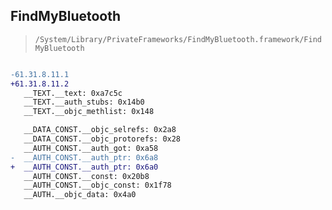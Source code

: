 ## FindMyBluetooth

> `/System/Library/PrivateFrameworks/FindMyBluetooth.framework/FindMyBluetooth`

```diff

-61.31.8.11.1
+61.31.8.11.2
   __TEXT.__text: 0xa7c5c
   __TEXT.__auth_stubs: 0x14b0
   __TEXT.__objc_methlist: 0x148

   __DATA_CONST.__objc_selrefs: 0x2a8
   __DATA_CONST.__objc_protorefs: 0x28
   __AUTH_CONST.__auth_got: 0xa58
-  __AUTH_CONST.__auth_ptr: 0x6a8
+  __AUTH_CONST.__auth_ptr: 0x6a0
   __AUTH_CONST.__const: 0x20b8
   __AUTH_CONST.__objc_const: 0x1f78
   __AUTH.__objc_data: 0x4a0

```
